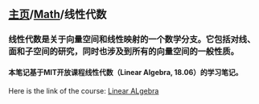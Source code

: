 ## [主页](../README.md)/[Math](./readme.md)/线性代数
### 线性代数是关于向量空间和线性映射的一个数学分支。它包括对线、面和子空间的研究，同时也涉及到所有的向量空间的一般性质。

#### 本笔记基于MIT开放课程线性代数（Linear Algebra, 18.06）的学习笔记。
Here is the link of the course: [Linear ALgebra](https://ocw.mit.edu/courses/18-06sc-linear-algebra-fall-2011/pages/syllabus/)
  
